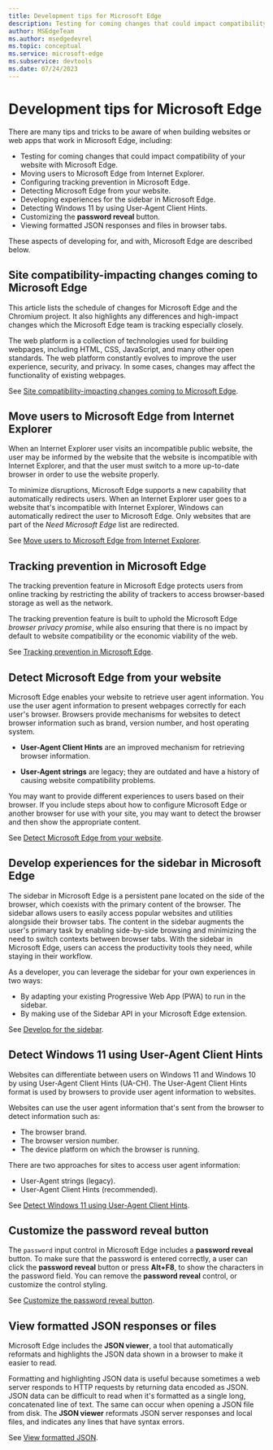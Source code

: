 ```yaml
---
title: Development tips for Microsoft Edge
description: Testing for coming changes that could impact compatibility of your site with Microsoft Edge.  Moving users from Internet Explorer.  Setting up tracking prevention.  Detecting Microsoft Edge from your website. Detecting Windows 11 via User-Agent Client Hints.
author: MSEdgeTeam
ms.author: msedgedevrel
ms.topic: conceptual
ms.service: microsoft-edge
ms.subservice: devtools
ms.date: 07/24/2023
---
```

# Development tips for Microsoft Edge

There are many tips and tricks to be aware of when building websites or web apps that work in Microsoft Edge, including:

*  Testing for coming changes that could impact compatibility of your website with Microsoft Edge.
*  Moving users to Microsoft Edge from Internet Explorer.
*  Configuring tracking prevention in Microsoft Edge.
*  Detecting Microsoft Edge from your website.
*  Developing experiences for the sidebar in Microsoft Edge.
*  Detecting Windows 11 by using User-Agent Client Hints.
*  Customizing the **password reveal** button.
*  Viewing formatted JSON responses and files in browser tabs.

These aspects of developing for, and with, Microsoft Edge are described below.


<!-- ====================================================================== -->
## Site compatibility-impacting changes coming to Microsoft Edge

This article lists the schedule of changes for Microsoft Edge and the Chromium project.  It also highlights any differences and high-impact changes which the Microsoft Edge team is tracking especially closely.

The web platform is a collection of technologies used for building webpages, including HTML, CSS, JavaScript, and many other open standards.  The web platform constantly evolves to improve the user experience, security, and privacy.  In some cases, changes may affect the functionality of existing webpages.

See [Site compatibility-impacting changes coming to Microsoft Edge](./site-impacting-changes.md).


<!-- ====================================================================== -->
## Move users to Microsoft Edge from Internet Explorer

When an Internet Explorer user visits an incompatible public website, the user may be informed by the website that the website is incompatible with Internet Explorer, and that the user must switch to a more up-to-date browser in order to use the website properly.

To minimize disruptions, Microsoft Edge supports a new capability that automatically redirects users.  When an Internet Explorer user goes to a website that's incompatible with Internet Explorer, Windows can automatically redirect the user to Microsoft Edge.  Only websites that are part of the _Need Microsoft Edge_ list are redirected.

See [Move users to Microsoft Edge from Internet Explorer](./ie-to-microsoft-edge-redirection.md).


<!-- ====================================================================== -->
## Tracking prevention in Microsoft Edge

The tracking prevention feature in Microsoft Edge protects users from online tracking by restricting the ability of trackers to access browser-based storage as well as the network.

The tracking prevention feature is built to uphold the Microsoft Edge _browser privacy promise_, while also ensuring that there is no impact by default to website compatibility or the economic viability of the web.

See [Tracking prevention in Microsoft Edge](./tracking-prevention.md).


<!-- ====================================================================== -->
## Detect Microsoft Edge from your website

Microsoft Edge enables your website to retrieve user agent information.  You use the user agent information to present webpages correctly for each user's browser.  Browsers provide mechanisms for websites to detect browser information such as brand, version number, and host operating system.

*  **User-Agent Client Hints** are an improved mechanism for retrieving browser information.

*  **User-Agent strings** are legacy; they are outdated and have a history of causing website compatibility problems.

You may want to provide different experiences to users based on their browser.  If you include steps about how to configure Microsoft Edge or another browser for use with your site, you may want to detect the browser and then show the appropriate content.

See [Detect Microsoft Edge from your website](./user-agent-guidance.md).


<!-- ====================================================================== -->
## Develop experiences for the sidebar in Microsoft Edge

The sidebar in Microsoft Edge is a persistent pane located on the side of the browser, which coexists with the primary content of the browser. The sidebar allows users to easily access popular websites and utilities alongside their browser tabs. The content in the sidebar augments the user's primary task by enabling side-by-side browsing and minimizing the need to switch contexts between browser tabs. With the sidebar in Microsoft Edge, users can access the productivity tools they need, while staying in their workflow.

As a developer, you can leverage the sidebar for your own experiences in two ways:

* By adapting your existing Progressive Web App (PWA) to run in the sidebar.
* By making use of the Sidebar API in your Microsoft Edge extension.

See [Develop for the sidebar](./sidebar.md).


<!-- ====================================================================== -->
## Detect Windows 11 using User-Agent Client Hints

Websites can differentiate between users on Windows 11 and Windows 10 by using User-Agent Client Hints (UA-CH).  The User-Agent Client Hints format is used by browsers to provide user agent information to websites.

Websites can use the user agent information that's sent from the browser to detect information such as:
*  The browser brand.
*  The browser version number.
*  The device platform on which the browser is running.

There are two approaches for sites to access user agent information:

*  User-Agent strings (legacy).
*  User-Agent Client Hints (recommended).

See [Detect Windows 11 using User-Agent Client Hints](./how-to-detect-win11.md).


<!-- ====================================================================== -->
## Customize the password reveal button

The `password` input control in Microsoft Edge includes a **password reveal** button.  To make sure that the password is entered correctly, a user can click the **password reveal** button or press **Alt+F8**, to show the characters in the password field.  You can remove the **password reveal** control, or customize the control styling.

See [Customize the password reveal button](./password-reveal.md).


<!-- ====================================================================== -->
## View formatted JSON responses or files

Microsoft Edge includes the **JSON viewer**, a tool that automatically reformats and highlights the JSON data shown in a browser to make it easier to read.

Formatting and highlighting JSON data is useful because sometimes a web server responds to HTTP requests by returning data encoded as JSON.  JSON data can be difficult to read when it's formatted as a single long, concatenated line of text. The same can occur when opening a JSON file from disk.  The **JSON viewer** reformats JSON server responses and local files, and indicates any lines that have syntax errors.

See [View formatted JSON](../devtools-guide-chromium/json-viewer/json-viewer.md).
